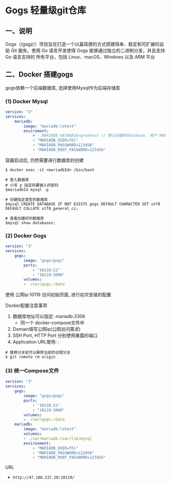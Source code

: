 # Gogs 轻量级git仓库

## 一、说明

Gogs（/gɑgz/）项目旨在打造一个以最简便的方式搭建简单、稳定和可扩展的自助 Git 服务。使用 Go 语言开发使得 Gogs 能够通过独立的二进制分发，并且支持 Go 语言支持的 所有平台，包括 Linux、macOS、Windows 以及 ARM 平台

## 二、Docker 搭建gogs

gogs依赖一个后端数据库, 选择使用Mysql作为后端存储库

### (1) Docker Mysql

```yml
version: "3"
services:   
    mariadb:
        image: "mariadb:latest"
        enviroment:
            # - MARIADB_DATABASE=gromtest // 默认创建的database, 用户 MARIADB_USER 能获得此数据库的全部权限
            - "MARIADB_USER=fhl" 
            - "MARIADB_PASSWORD=123456"
            - "MARIADB_ROOT_PASSWORD=123456"
```
容器启动后, 仍然需要进行数据库的创建

```shell
$ docker exec -it <mariadbId> /bin/bash

# 登入数据库
# 小写 p 指定将要输入的密码
$mariadbId mysql -p

# 创建指定类型的数据库
$mysql CREATE DATABASE IF NOT EXISTS gogs DEFAULT CHARACTER SET utf8 DEFAULT COLLATE utf8_general_ci;

# 查看创建好的数据库
$mysql show databases;
```

### (2) Docker Gogs

```yml
version: "3"
services:   
    gogs:
        image: "gogs/gogs"
        ports:
            - "10118:22"
            - "10119:3000"
        volumes:
        - ./var/gogs:/data
```
使用 公网ip:10119 访问初始页面, 进行初次安装的配置

Docker配置注意事项

1. 数据库地址可以指定: mariadb:3306 
   - 同一个 docker-compose文件中
2. Domain填写公网ip(公网访问需求)
3. SSH Port, HTTP Port 分别使用暴露的端口
4. Application URL使用: <Domain>:<HTTP Port>


```shell
# 替换分支前可以删除当前的远程分支
$ git remote rm origin
```

### (3) 统一Compose文件

```yml
version: "3"
services:   
    gogs:
        image: "gogs/gogs"
        ports:
            - "10118:22"
            - "10119:3000"
        volumes:
        - ./var/gogs:/data
    mariadb:
        image: "mariadb:latest"
        volumes:
        - ./var/mariadb:/var/lib/mysql 
        environment:
            - "MARIADB_USER=fhl"
            - "MARIADB_PASSWORD=123456"
            - "MARIADB_ROOT_PASSWORD=123456"
```

URL
   - `http://47.108.237.20:10119/`